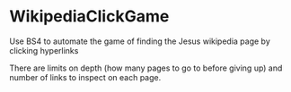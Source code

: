 # WikipediaClickGame
Use BS4 to automate the game of finding the Jesus wikipedia page by clicking hyperlinks

There are limits on depth (how many pages to go to before giving up) and number of links to inspect on each page. 

